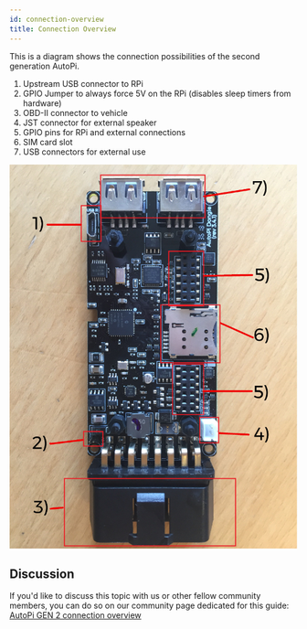 ```yaml
---
id: connection-overview
title: Connection Overview
---
```


This is a diagram shows the connection possibilities of the second generation AutoPi.

1. Upstream USB connector to RPi
2. GPIO Jumper to always force 5V on the RPi (disables sleep timers from hardware)
3. OBD-II connector to vehicle
4. JST connector for external speaker
5. GPIO pins for RPi and external connections
6. SIM card slot
7. USB connectors for external use

![connection overview](/img/hardware/gen_2/connection_overview.jpeg)

## Discussion
If you'd like to discuss this topic with us or other fellow community members, you can do so on
our community page dedicated for this guide:
[AutoPi GEN 2 connection overview](https://community.autopi.io/t/autopi-gen-2-connection-overview/691)